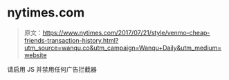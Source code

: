 # nytimes.com

> 原文：<https://www.nytimes.com/2017/07/21/style/venmo-cheap-friends-transaction-history.html?utm_source=wanqu.co&utm_campaign=Wanqu+Daily&utm_medium=website>

请启用 JS 并禁用任何广告拦截器